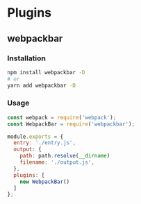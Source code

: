 # Plugins

## webpackbar

### Installation

``` bash
npm install webpackbar -D
# or
yarn add webpackbar -D
```

### Usage

``` js
const webpack = require('webpack');
const WebpackBar = require('webpackbar');

module.exports = {
  entry: './entry.js',
  output: {
    path: path.resolve(__dirname)
    filename: './output.js',
  },
  plugins: [
    new WebpackBar()
  ]
};
```
